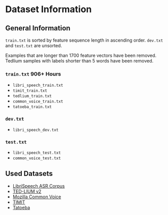 # Dataset Information


## General Information
`train.txt` is sorted by feature sequence length in ascending order.
`dev.txt` and `test.txt` are unsorted.

Examples that are longer than 1700 feature vectors have been removed.
Tedlium samples with labels shorter than 5 words have been removed.


### `train.txt` 906+ Hours
* `libri_speech_train.txt`
* `timit_train.txt`
* `tedlium_train.txt`
* `common_voice_train.txt`
* `tatoeba_train.txt`


### `dev.txt`
* `libri_speech_dev.txt`


### `test.txt`
* `libri_speech_test.txt`
* `common_voice_test.txt`


## Used Datasets
* [LibriSpeech ASR Corpus](http://openslr.org/12)
* [TED-LIUM v2](http://www.openslr.org/19/)
* [Mozilla Common Voice](https://voice.mozilla.org/en)
* [TIMIT](https://catalog.ldc.upenn.edu/ldc93s1)
* [Tatoeba](https://tatoeba.org/eng/downloads)
